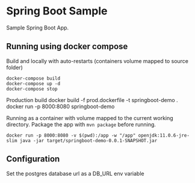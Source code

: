 # Spring Boot Sample

Sample Spring Boot App.


## Running using docker compose

 Build and locally with auto-restarts (containers volume mapped to source folder)
    
    docker-compose build
    docker-compose up -d
    docker-compose stop


Production build
    docker build -f prod.dockerfile -t springboot-demo .
    docker run -p 8000:8080 springboot-demo
    
Running as a container with volume mapped to the current working directory. Package the app with `mvn package` before running.

    docker run -p 8000:8080 -v $(pwd):/app -w "/app" openjdk:11.0.6-jre-slim java -jar target/springboot-demo-0.0.1-SNAPSHOT.jar


    
## Configuration

Set the postgres database url as a DB_URL env variable